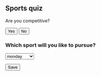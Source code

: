 <h2>Sports quiz</h2>
<div id="question1">
<p>Are you competitive?</p>
<button onclick="answer(true)">Yes</button>
<button onclick="answer(false)">No</button>
</div>
<div id="question2" style="display: none">
<p>Do you want to play with a ball?</p>
<button onclick="answer(true)">Yes</button>
<button onclick="answer(false)">No</button>
</div>
<div id="question3" style="display: none">
<p>Do you like contact sports?</p>
<button onclick="answer(true)">Yes</button>
<button onclick="answer(false)">No</button>
</div>
<div id="question4" style="display: none">
<p>Do you want to play outside?</p>
<button onclick="answer(true)">Yes</button>
<button onclick="answer(false)">No</button>
</div>
<div id="question5" style="display: none">
<p>Do you want to play on a team?</p>
<button onclick="answer(true)">Yes</button>
<button onclick="answer(false)">No</button>
</div>
<div id="question6" style="display: none">
<p>Do you want your sport to involve running?</p>
<button onclick="answer(true)">Yes</button>
<button onclick="answer(false)">No</button>
</div>
<div id="result" style="display: none"></div>


<h3>Which sport will you like to pursue?</h3>
<select>
   <option>monday</option>
   <option>tuesday</option>
   <option>wednesday</option>
   <option>thursday</option>
   <option>friday</option>
   <option>saturday</option>
   <option>sunday</option>
   <option>monday</option>
   <option>tuesday</option>
   <option>wednesday</option>
   <option>thursday</option>
   <option>friday</option>
   <option>saturday</option>
   <option>sunday</option>
   <option>monday</option>
   <option>tuesday</option>
   <option>wednesday</option>
   <option>thursday</option>
   <option>friday</option>
   <option>saturday</option>
   <option>sunday</option>
</select>


<button>Save</button>


<script>
// sports list
var sportsList = ["basketball", "soccer", "baseball", "football", "volleyball", "running", "swimming", "gymnastics", "tennis", "track and field", "golf", "bowling", "frisbee", "hiking", "yoga", "meditation", "ultimate frisbee", "beach volleyball", "indoor soccer", "indoor volleyball", "indoor track and field", "rock climbing", "camping", "rugby", "hockey", "lacrosse", "wrestling", "flag football", "touch football"];
// sets what question you are one
var currentQuestion = 1;
// Array for the answer to the questions
var answers = [];
// function for the questions
function answer(response) {
  // finds what answer it is on and hids it or unhides it
  answers[currentQuestion - 1] = response;
  document.getElementById("question" + currentQuestion).style.display = "none";
  currentQuestion++;
  if(currentQuestion <= 6) {
    document.getElementById("question" + currentQuestion).style.display = "block";
  } else {
    removeSports(answers[0], answers[1], answers[2], answers[3], answers[4], answers[5]);
    document.getElementById("result").style.display = "block";
    document.getElementById("result").innerHTML = "Based on your answers, we recommend the following sports: " + sportsList.join(", ");
  }
}




// function to remove sports from the list
function removeSports(isCompetitive, wantsBall, likesContact, wantsOutside, wantsTeam, wantsRunning) {
if (!isCompetitive) {
  // Using the array that the user has made uses the ! as a sort of not operator and makes a sport function inside the filter to either exlucde or keep sports
  sportsList = sportsList.filter(sport => sport !== "basketball" && sport !== "soccer" && sport !== "baseball" && sport !== "football" && sport !== "volleyball" && sport !== "running" && sport !== "swimming" && sport !== "gymnastics" && sport !== "tennis" && sport !== "track and field" && sport !== "rugby" && sport !== "hockey" && sport !== "lacrosse" && sport !== "wrestling" );
}
// Goes through the same process for the rest of the if statments
if (!wantsBall) {
  sportsList = sportsList.filter(sport => sport !== "basketball" && sport !== "soccer" && sport !== "baseball" && sport !== "football" && sport !== "volleyball" && sport !== "golf" && sport !== "bowling" && sport !== "frisbee" );
}
if (!likesContact) {
  sportsList = sportsList.filter(sport => sport !== "football" && sport !== "rugby" && sport !== "hockey" && sport !== "lacrosse" && sport !== "wrestling" );
}
if (!wantsOutside) {
  sportsList = sportsList.filter(sport => sport !== "soccer" && sport !== "baseball" && sport !== "football" && sport !== "ultimate frisbee" && sport !== "beach volleyball" && sport !== "hiking" && sport !== "rock climbing" && sport !== "camping" );
}
if (!wantsTeam) {
  sportsList = sportsList.filter(sport => sport !== "basketball" && sport !== "soccer" && sport !== "baseball" && sport !== "football" && sport !== "volleyball" && sport !== "bowling" && sport !== "frisbee" && sport !== "ultimate frisbee" && sport !== "beach volleyball" && sport !== "indoor soccer" && sport !== "indoor volleyball" && sport !== "rugby" && sport !== "hockey" && sport !== "flag football" && sport !== "touch football" && sport !== "lacrosse");
}
if (!wantsRunning) {
  sportsList = sportsList.filter(sport => sport !== "basketball" && sport !== "soccer" && sport !== "baseball" && sport !== "football" && sport !== "running" && sport !== "track and field" && sport !== "frisbee" && sport !== "ultimate frisbee" && sport !== "indoor soccer" && sport !== "indoor track and field" && sport !== "rugby" && sport !== "lacrosse" && sport !== "flag football" && sport !== "touch football");
}
if (isCompetitive) {
  // Using the array that the user has made uses the ! as a sort of not operator and makes a sport function inside the filter to either exlucde or keep sports
  sportsList = sportsList.filter(sport => sport !== "golf" && sport !== "bowling" && sport !== "frisbee" && sport !== "hiking" && sport !== "yoga" && sport !== "meditation" && sport !== "ultimate frisbee" && sport !== "beach volleyball" && sport !== "indoor soccer" && sport !== "indoor volleyball" && sport !== "indoor track and field" && sport !== "rock climbing" && sport !== "camping" && sport !== "flag football" && sport !== "touch football" );
}
// Goes through the same process for the rest of the if statments
if (wantsBall) {
  sportsList = sportsList.filter(sport => sport !== "running" && sport !== "swimming" && sport !== "gymnastics" && sport !== "hiking" && sport !== "track and field" && sport !== "yoga" && sport !== "meditation" && sport !== "indoor track and field" && sport !== "rock climbing" && sport !== "camping" && sport !== "wrestling" );
}
if (likesContact) {
  sportsList = sportsList.filter(sport => sport !== "swimming" && sport !== "running" && sport !== "gymnastics" && sport !== "tennis" && sport !== "track and field" && sport !== "golf" && sport !== "bowling" && sport !== "hiking" && sport !== "yoga" && sport !== "meditation" && sport !== "beach volleyball" && sport !== "indoor track and field" && sport !== "rock climbing" && sport !== "camping");
}
if (wantsOutside) {
  sportsList = sportsList.filter(sport => sport !== "gymnastics" && sport !== "bowling" && sport !== "indoor soccer" && sport !== "indoor volleyball" && sport !== "indoor track and field" && sport !== "hockey" && sport !== "wrestling");
}
if (wantsTeam) {
  sportsList = sportsList.filter(sport => sport !== "running" && sport !== "swimming" && sport !== "tennis" && sport !== "golf" && sport !== "hiking" && sport !== "yoga" && sport !== "meditation" && sport !== "rock climbing" && sport !== "camping" && sport !== "wrestling");
}
if (wantsRunning) {
  sportsList = sportsList.filter(sport => sport !== "volleyball" && sport !== "swimming" && sport !== "tennis" && sport !== "golf" && sport !== "bowling" && sport !== "hiking" && sport !== "yoga" && sport !== "meditation" && sport !== "indoor volleyball" && sport !== "rock climbing" && sport !== "camping" && sport !== "wrestling");
}
}
// The result of the function
document.getElementById("result").innerHTML = "Based on your answers, we recommend the following sports: " + sportsList.join(", ");

</script>





